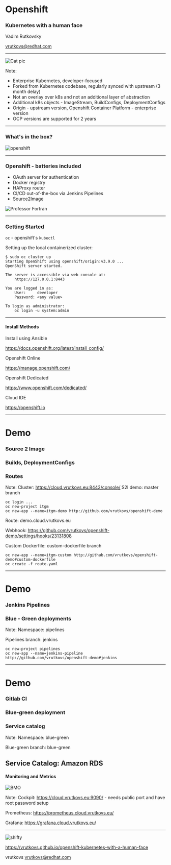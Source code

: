 # Openshift
### Kubernetes with a human face

Vadim Rutkovsky

vrutkovs@redhat.com

---
![Cat pic](imgs/cat.png)

Note:
* Enterprise Kubernetes, developer-focused
* Forked from Kubernetes codebase, regularly synced with upstream (3 month delay)
* Not an overlay over k8s and not an additional layer of abstraction
* Additional k8s objects - ImageStream, BuildConfigs, DeploymentConfigs
* Origin - upstream version, Openshift Container Platform - enterprise version
* OCP versions are supported for 2 years

---
### What's in the box?
![openshift](imgs/openshift.png)

---
### Openshift - batteries included
* OAuth server for authentication
* Docker registry
* HAProxy router
* CI/CD out-of-the-box via Jenkins Pipelines
* Source2Image

![Professor Fortran](imgs/fortran.png)

---
### Getting Started

`oc` - openshift's `kubectl`

Setting up the local containerized cluster:
```shell
$ sudo oc cluster up
Starting OpenShift using openshift/origin:v3.9.0 ...
OpenShift server started.

The server is accessible via web console at:
    https://127.0.0.1:8443

You are logged in as:
    User:     developer
    Password: <any value>

To login as administrator:
    oc login -u system:admin
```

---
#### Install Methods

Install using Ansible

https://docs.openshift.org/latest/install_config/

Openshift Online

https://manage.openshift.com/

Openshift Dedicated

https://www.openshift.com/dedicated/

Cloud IDE

https://openshift.io

---
# Demo
### Source 2 Image
### Builds, DeploymentConfigs
### Routes

Note:
Cluster: https://cloud.vrutkovs.eu:8443/console/
S2I demo: master branch

```
oc login ...
oc new-project itgm
oc new-app --name=itgm-demo http://github.com/vrutkovs/openshift-demo
```

Route: demo.cloud.vrutkovs.eu

Webhook: https://github.com/vrutkovs/openshift-demo/settings/hooks/23131808

Custom Dockerfile: custom-dockerfile branch

```
oc new-app --name=itgm-custom http://github.com/vrutkovs/openshift-demo#custom-dockerfile
oc create -f route.yaml
```
---
# Demo
### Jenkins Pipelines
### Blue - Green deployments

Note:
Namespace: pipelines

Pipelines branch: jenkins

```
oc new-project pipelines
oc new-app --name=jenkins-pipeline http://github.com/vrutkovs/openshift-demo#jenkins
```
---
# Demo
### Gitlab CI
### Blue-green deployment
### Service catalog

Note:
Namespace: blue-green

Blue-green branch: blue-green

Service Catalog: Amazon RDS
---
#### Monitoring and Metrics
![BMO](imgs/BMO.png)

Note:
Cockpit: https://cloud.vrutkovs.eu:9090/ - needs public port and have root password setup

Prometheus: https://prometheus.cloud.vrutkovs.eu/

Grafana: https://grafana.cloud.vrutkovs.eu/

---
![shifty](imgs/get_shifty.jpg)

https://vrutkovs.github.io/openshift-kubernetes-with-a-human-face

*<!-- -->* vrutkovs  <!-- .element: class="fab fa-twitter-square" --> *<!-- -->* vrutkovs@redhat.com  <!-- .element: class="fas fa-envelope-square" -->
